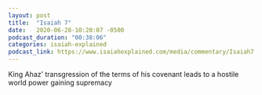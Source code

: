 ```yaml
---
layout: post
title:  "Isaiah 7"
date:   2020-06-28-10:20:07 -0500
podcast_duration: "00:38:06"
categories: isaiah-explained
podcast_link: https://www.isaiahexplained.com/media/commentary/Isaiah7.mp3
---
```

King Ahaz’ transgression of the terms of his covenant leads to a hostile world power gaining supremacy
